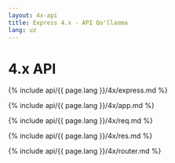 ```yaml
---
layout: 4x-api
title: Express 4.x - API Qo'llanma
lang: uz
---
```

<div id="api-doc" markdown="1">

  <h1>4.x API</h1>

  <a id='express' class='h2'></a>
  {% include api/{{ page.lang }}/4x/express.md %}

  <a id='application' class='h2'></a>
  {% include api/{{ page.lang }}/4x/app.md %}

  <a id='request' class='h2'></a>
  {% include api/{{ page.lang }}/4x/req.md %}

  <a id='response' class='h2'></a>
  {% include api/{{ page.lang }}/4x/res.md %}

  <a id='router' class='h2'></a>
  {% include api/{{ page.lang }}/4x/router.md %}

</div>
